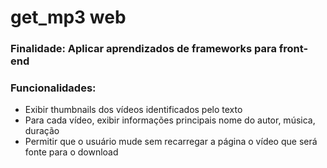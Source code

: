 # get_mp3 web

### Finalidade: Aplicar aprendizados de frameworks para front-end

### Funcionalidades: 

- Exibir thumbnails dos vídeos identificados pelo texto
- Para cada vídeo, exibir informações principais nome do autor, música, duração
- Permitir que o usuário mude sem recarregar a página o vídeo que será fonte para o download 
